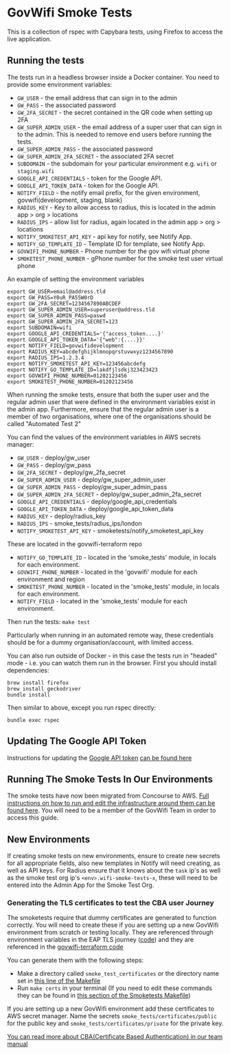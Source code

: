 # GovWifi Smoke Tests

This is a collection of rspec with Capybara tests, using Firefox to access the live application.

## Running the tests

The tests run in a headless browser inside a Docker container. You need to provide some environment variables:

- `GW_USER` - the email address that can sign in to the admin
- `GW_PASS` - the associated password
- `GW_2FA_SECRET` - the secret contained in the QR code when setting up 2FA
- `GW_SUPER_ADMIN_USER` - the email address of a super user that can sign in to the admin. This is needed to remove end users before running the tests.
- `GW_SUPER_ADMIN_PASS` - the associated password
- `GW_SUPER_ADMIN_2FA_SECRET` - the associated 2FA secret
- `SUBDOMAIN` - the subdomain for your particular environment e.g. `wifi` or `staging.wifi`
- `GOOGLE_API_CREDENTIALS` - token for the Google API.
- `GOOGLE_API_TOKEN_DATA` - token for the Google API.
- `NOTIFY_FIELD` - the notify email prefix, for the given environment, govwifi(development, staging, blank) 
- `RADIUS_KEY` - Key to allow access to radius, this is located in the admin app > org > locations
- `RADIUS_IPS` - allow list for radius, again located in the admin app > org > locations
- `NOTIFY_SMOKETEST_API_KEY` - api key for notify, see Notify App.
- `NOTIFY_GO_TEMPLATE_ID` - Template ID for template, see Notify App.
- `GOVWIFI_PHONE_NUMBER` -  Phone number for the gov wifi virtual phone
- `SMOKETEST_PHONE_NUMBER` - gPhone number for the smoke test user virtual phone

An example of setting the environment variables
```
export GW_USER=email@address.tld
export GW_PASS=Y0uR_PA55W0rD
export GW_2FA_SECRET=1234567890ABCDEF
export GW_SUPER_ADMIN_USER=superuser@address.tld
export GW_SUPER_ADMIN_PASS=paswd
export GW_SUPER_ADMIN_2FA_SECRET=123
export SUBDOMAIN=wifi
export GOOGLE_API_CREDENTIALS='{"access_token....}'
export GOOGLE_API_TOKEN_DATA='{"web":{....}}'
export NOTIFY_FIELD=govwifidevelopment
export RADIUS_KEY=abcdefghijklmnopqrstuvwxyz1234567890
export RADIUS_IPS=1.2.3.4
export NOTIFY_SMOKETEST_API_KEY=123456abcdefg
export NOTIFY_GO_TEMPLATE_ID=lakdfjlsdkj323423423
export GOVWIFI_PHONE_NUMBER=01202123456
export SMOKETEST_PHONE_NUMBER=01202123456
```

When running the smoke tests, ensure that both the super user and the regular admin user that were defined in the environment variables exist in the admin app.
Furthermore, ensure that the regular admin user is a member of two organisations, where one of the organisations should be called "Automated Test 2"

You can find the values of the environment variables in AWS secrets manager:
- `GW_USER` - deploy/gw_user
- `GW_PASS` - deploy/gw_pass
- `GW_2FA_SECRET` - deploy/gw_2fa_secret
- `GW_SUPER_ADMIN_USER` - deploy/gw_super_admin_user
- `GW_SUPER_ADMIN_PASS` - deploy/gw_super_admin_pass
- `GW_SUPER_ADMIN_2FA_SECRET` - deploy/gw_super_admin_2fa_secret
- `GOOGLE_API_CREDENTIALS` - deploy/google_api_credentials
- `GOOGLE_API_TOKEN_DATA` - deploy/google_api_token_data
- `RADIUS_KEY` - deploy/radius_key
- `RADIUS_IPS` - smoke_tests/radius_ips/london
- `NOTIFY_SMOKETEST_API_KEY` - smoketests/notify_smoketest_api_key

These are located in the govwifi-terraform repo
- `NOTIFY_GO_TEMPLATE_ID` - located in the 'smoke_tests' module, in locals for each environment.
- `GOVWIFI_PHONE_NUMBER` -  located in the 'govwifi' module for each environment and region
- `SMOKETEST_PHONE_NUMBER` - located in the 'smoke_tests' module, in locals for each environment.
- `NOTIFY_FIELD` - located in the 'smoke_tests' module for each environment.

Then run the tests:
```make test```

Particularly when running in an automated remote way, these credentials should be for a dummy organisation/account, with limited access.

You can also run outside of Docker - in this case the tests run in "headed" mode - i.e. you can watch them run in the browser. First you should install dependencies:
```
brew install firefox
brew install geckodriver
bundle install
```

Then similar to above, except you run rspec directly:
```
bundle exec rspec
```

## Updating The Google API Token

Instructions for updating the [Google API token](https://github.com/GovWifi/govwifi-smoke-tests/blob/363d6827e4eb7763003d0d9f4fd4f4288c6fa28a/smoke-tests-concourse.yml#L136) [can be found here](https://docs.google.com/document/d/1uAaho6jRFUyBT4WRFuDN8pfDmHjfYvG6hT_uo4g1pqA/edit#heading=h.2q4zw5lc8jgj)

## Running The Smoke Tests In Our Environments

The smoke tests have now been migrated from Concourse to AWS. [Full instructions on how to run and edit the infrastructure around them can be found here](https://docs.google.com/document/d/1RHNkGxJLr4BPPUlFgqDzCF6mSOXK0Kj2Yfb-GHXXNIA/). You will need to be a member of the GovWifi Team in order to access this guide.

## New Environments
If creating smoke tests on new environments, ensure to create new secrets for all appropriate fields, also new templates in Notify will need creating, as well as API keys.  For Radius ensure that it knows about the ```task``` ip's as well as the smoke test org ip's ```<env>.wifi-smoke-tests-x```, these will need to be entered into the Admin App for the Smoke Test Org.

### Generating the TLS certificates to test the CBA user Journey

The smoketests require that dummy certificates are generated to function correctly. You will need to create these if you are setting up a new GovWifi environment from scratch or testing locally. They are referenced through environment variables in the EAP TLS journey ([code](https://github.com/GovWifi/govwifi-smoke-tests/blob/cfb97ee543514209989e53b9001644c839570cc3/spec/system/signup/eap_tls_journey_spec.rb#L8-L14)) and they are referenced in the [govwifi-terraform code](https://github.com/GovWifi/govwifi-terraform/blob/f0fc070b4d0d281f8d721c64bf823b9fddf0cb0b/govwifi-smoke-tests/codebuild.tf#L110-L118)

You can generate them with the following steps:

* Make a directory called `smoke_test_certificates` or the directory name set in [this line of the Makefile](https://github.com/GovWifi/govwifi-smoke-tests/blob/4a182cbf609c43c4407dbea87ea956633d470c6c/Makefile#L3)
* Run `make certs` in your terminal
(If you need to edit these commands they can be found in [this section of the Smoketests Makefile](https://github.com/GovWifi/govwifi-smoke-tests/blob/4a182cbf609c43c4407dbea87ea956633d470c6c/Makefile#L65-L74))

If you are setting up a new GovWifi environment add these certificates to AWS secret manager. Name the secrets `smoke_tests/certificates/public` for the public key and `smoke_tests/certificates/private` for the private key. 

[You can read more about CBA(Certificate Based Authentication) in our team manual](https://dev-docs.wifi.service.gov.uk/about-govwifi/device-wifi.html#what-is-it)

